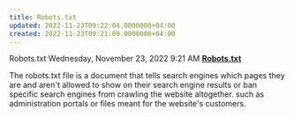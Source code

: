 ```yaml
---
title: Robots.txt
updated: 2022-11-23T09:22:04.0000000+04:00
created: 2022-11-23T09:21:09.0000000+04:00
---
```


Robots.txt
Wednesday, November 23, 2022
9:21 AM
**<u>Robots.txt</u>**

The robots.txt file is a document that tells search engines which pages they are and aren't allowed to show on their search engine results or ban specific search engines from crawling the website altogether. such as administration portals or files meant for the website's customers.
